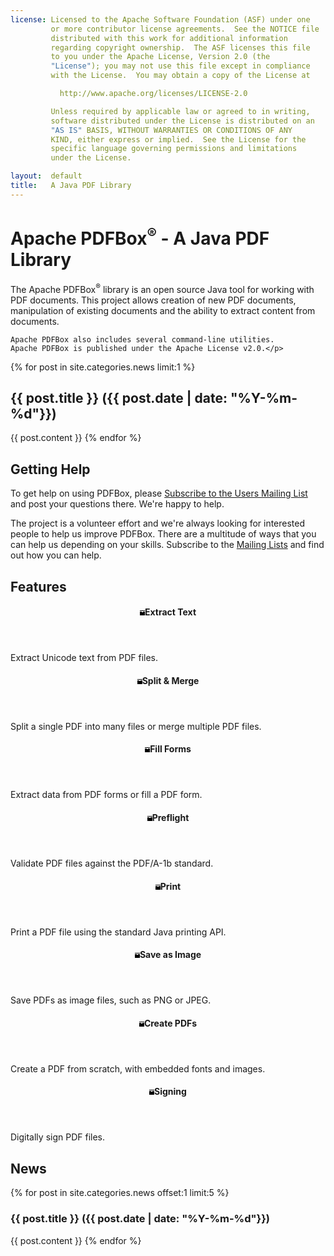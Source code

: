 ```yaml
---
license: Licensed to the Apache Software Foundation (ASF) under one
         or more contributor license agreements.  See the NOTICE file
         distributed with this work for additional information
         regarding copyright ownership.  The ASF licenses this file
         to you under the Apache License, Version 2.0 (the
         "License"); you may not use this file except in compliance
         with the License.  You may obtain a copy of the License at

           http://www.apache.org/licenses/LICENSE-2.0

         Unless required by applicable law or agreed to in writing,
         software distributed under the License is distributed on an
         "AS IS" BASIS, WITHOUT WARRANTIES OR CONDITIONS OF ANY
         KIND, either express or implied.  See the License for the
         specific language governing permissions and limitations
         under the License.

layout:  default
title:   A Java PDF Library
---
```

# Apache PDFBox<sup>&reg;</sup> - A Java PDF Library

<p class="lead">The Apache PDFBox<sup>&reg;</sup> library is an open source Java tool for working with
    PDF documents. This project allows creation of new PDF documents, manipulation of existing
    documents and the ability to extract content from documents.

    Apache PDFBox also includes several command-line utilities.
    Apache PDFBox is published under the Apache License v2.0.</p>

{% for post in site.categories.news limit:1 %}
<h2>{{ post.title }} ({{ post.date  | date: "%Y-%m-%d"}})</h2>
{{ post.content }}
{% endfor %}

## Getting Help ##

To get help on using PDFBox, please [Subscribe to the Users Mailing List](mailto:users-subscribe@pdfbox.apache.org) and post your
questions there. We're happy to help.

The project is a volunteer effort and we're always looking for interested people to help
us improve PDFBox. There are a multitude of ways that you can help us depending on your
skills. Subscribe to the [Mailing Lists](/mailinglists.html) and find out how you can help.

<h2 id="features">Features</h2>

<div class="row">
    <div class="col-md-3">
        <header><h4><svg aria-hidden="true" class="open-iconic open-iconic-box" width="8" height="8" viewBox="0 0 8 8" role="img" version="1.1" alt="box image" ><path d="M0 0v1h8v-1h-8zm0 2v5.91c0 .05.04.09.09.09h7.81c.05 0 .09-.04.09-.09v-5.91h-2.97v1.03h-2.03v-1.03h-3z" /></svg>Extract Text</h4></header>
        <p>Extract Unicode text from PDF files.</p>
    </div>
    <div class="col-md-3">
        <header><h4><svg aria-hidden="true" class="open-iconic open-iconic-box" width="8" height="8" viewBox="0 0 8 8" role="img" version="1.1" alt="box image" ><path d="M0 0v1h8v-1h-8zm0 2v5.91c0 .05.04.09.09.09h7.81c.05 0 .09-.04.09-.09v-5.91h-2.97v1.03h-2.03v-1.03h-3z" /></svg>Split &amp; Merge</h4></header>
        <p>Split a single PDF into many files or merge multiple PDF files.</p>
    </div>
    <div class="col-md-3">
        <header><h4><svg aria-hidden="true" class="open-iconic open-iconic-box" width="8" height="8" viewBox="0 0 8 8" role="img" version="1.1" alt="box image" ><path d="M0 0v1h8v-1h-8zm0 2v5.91c0 .05.04.09.09.09h7.81c.05 0 .09-.04.09-.09v-5.91h-2.97v1.03h-2.03v-1.03h-3z" /></svg>Fill Forms</h4></header>
        <p>Extract data from PDF forms or fill a PDF form.</p>
    </div>
    <div class="col-md-3">
        <header><h4><svg aria-hidden="true" class="open-iconic open-iconic-box" width="8" height="8" viewBox="0 0 8 8" role="img" version="1.1" alt="box image" ><path d="M0 0v1h8v-1h-8zm0 2v5.91c0 .05.04.09.09.09h7.81c.05 0 .09-.04.09-.09v-5.91h-2.97v1.03h-2.03v-1.03h-3z" /></svg>Preflight</h4></header>
        <p>Validate PDF files against the PDF/A-1b standard.</p>
    </div>
</div>

<div class="row">
    <div class="col-md-3">
        <header><h4><svg aria-hidden="true" class="open-iconic open-iconic-box" width="8" height="8" viewBox="0 0 8 8" role="img" version="1.1" alt="box image" ><path d="M0 0v1h8v-1h-8zm0 2v5.91c0 .05.04.09.09.09h7.81c.05 0 .09-.04.09-.09v-5.91h-2.97v1.03h-2.03v-1.03h-3z" /></svg>Print</h4></header>
        <p>Print a PDF file using the standard Java printing API.</p>
    </div>
    <div class="col-md-3">
        <header><h4><svg aria-hidden="true" class="open-iconic open-iconic-box" width="8" height="8" viewBox="0 0 8 8" role="img" version="1.1" alt="box image" ><path d="M0 0v1h8v-1h-8zm0 2v5.91c0 .05.04.09.09.09h7.81c.05 0 .09-.04.09-.09v-5.91h-2.97v1.03h-2.03v-1.03h-3z" /></svg>Save as Image</h4></header>
        <p>Save PDFs as image files, such as PNG or JPEG.</p>
    </div>
    <div class="col-md-3">
        <header><h4><svg aria-hidden="true" class="open-iconic open-iconic-box" width="8" height="8" viewBox="0 0 8 8" role="img" version="1.1" alt="box image" ><path d="M0 0v1h8v-1h-8zm0 2v5.91c0 .05.04.09.09.09h7.81c.05 0 .09-.04.09-.09v-5.91h-2.97v1.03h-2.03v-1.03h-3z" /></svg>Create PDFs</h4></header>
        <p>Create a PDF from scratch, with embedded fonts and images.</p>
    </div>
    <div class="col-md-3">
        <header><h4><svg aria-hidden="true" class="open-iconic open-iconic-box" width="8" height="8" viewBox="0 0 8 8" role="img" version="1.1" alt="box image" ><path d="M0 0v1h8v-1h-8zm0 2v5.91c0 .05.04.09.09.09h7.81c.05 0 .09-.04.09-.09v-5.91h-2.97v1.03h-2.03v-1.03h-3z" /></svg>Signing</h4></header>
        <p>Digitally sign PDF files.</p>
    </div>
</div>

## News
{% for post in site.categories.news offset:1 limit:5 %}
<h3>{{ post.title }} ({{ post.date  | date: "%Y-%m-%d"}}) </h3>
{{ post.content }}
{% endfor %}
